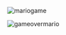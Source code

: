 ![mariogame](https://github.com/stefanidev/jogoMario/assets/127530208/6fa2f5b9-7e69-45c3-872f-1524483427fa)

![gameovermario](https://github.com/stefanidev/jogoMario/assets/127530208/b9b1faa8-0e21-442a-94f1-ab67254910e0)
